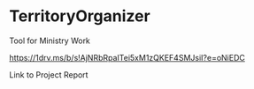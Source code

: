 # TerritoryOrganizer
Tool for Ministry Work


https://1drv.ms/b/s!AjNRbRpaITei5xM1zQKEF4SMJsiI?e=oNiEDC

Link to Project Report
